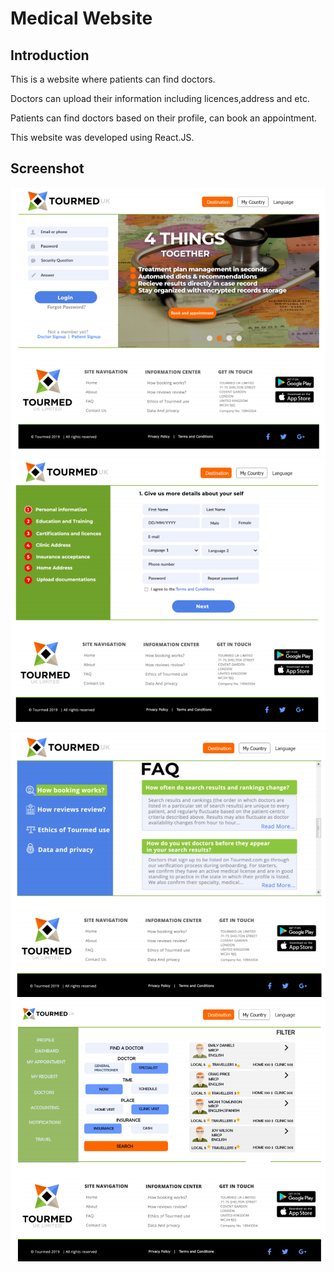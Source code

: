 # Medical Website

## Introduction
This is a website where patients can find doctors.

Doctors can upload their information including licences,address and etc.

Patients can find doctors based on their profile, can book an appointment.

This website was developed using React.JS.

## Screenshot

![Image1](Screenshot_1.png)
![Image2](Screenshot_2.png)
![Image3](Screenshot_3.png)
![Image3](Screenshot_4.png)
